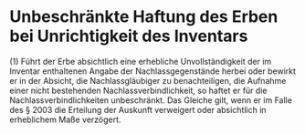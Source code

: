 # Unbeschränkte Haftung des Erben bei Unrichtigkeit des Inventars

(1) Führt der Erbe absichtlich eine erhebliche Unvollständigkeit der im Inventar enthaltenen Angabe der Nachlassgegenstände herbei oder bewirkt er in der Absicht, die Nachlassgläubiger zu benachteiligen, die Aufnahme einer nicht bestehenden Nachlassverbindlichkeit, so haftet er für die Nachlassverbindlichkeiten unbeschränkt. Das Gleiche gilt, wenn er im Falle des § 2003 die Erteilung der Auskunft verweigert oder absichtlich in erheblichem Maße verzögert.